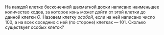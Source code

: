 На каждой клетке бесконечной шахматной доски написано наименьшее
количество ходов, за которое конь может дойти от этой клетки до данной
клетки $O$. Назовем клетку *особой*, если на ней написано число 100, а на всех
соседних с ней (по стороне) клетках — 101. Сколько существует особых клеток?